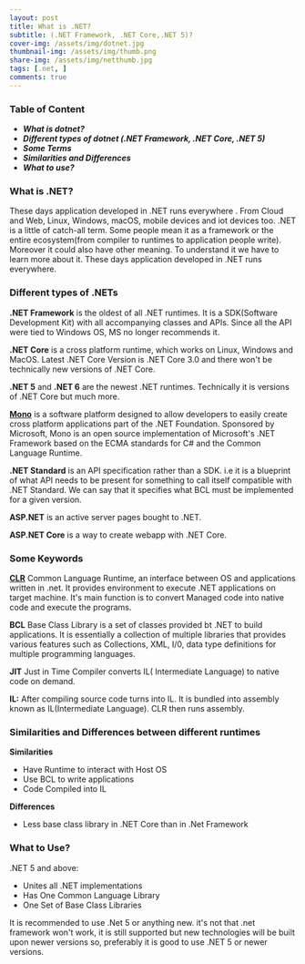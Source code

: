 ```yaml
---
layout: post
title: What is .NET?
subtitle: (.NET Framework, .NET Core,.NET 5)?
cover-img: /assets/img/dotnet.jpg
thumbnail-img: /assets/img/thumb.png
share-img: /assets/img/netthumb.jpg
tags: [.net, ]
comments: true
---
```


### Table of Content
- **_What is dotnet?_**  
- **_Different types of dotnet (.NET Framework, .NET Core, .NET 5)_**    
- **_Some Terms_**   
- **_Similarities and Differences_**  
- **_What to use?_**  

### What is .NET?   
These days application developed in .NET runs everywhere . From Cloud and Web, Linux, Windows, macOS, mobile devices and iot devices too. .NET is a little of catch-all term. Some people mean it as a framework or the entire ecosystem(from compiler to runtimes to application people write). Moreover it could also have other meaning. To understand it we have to learn more about it. These days application developed in .NET runs everywhere.

### Different types of .NETs

**.NET Framework** is the oldest of all .NET runtimes. It is a SDK(Software Development Kit) with all accompanying classes and APIs. Since all the API were tied to Windows OS, MS no longer recommends it.  

**.NET Core** is a cross platform runtime, which works on Linux, Windows and MacOS. Latest .NET Core Version is .NET Core 3.0 and there won't be technically new versions of .NET Core.

**.NET 5** and **.NET 6** are the newest .NET runtimes. Technically it is versions of .NET Core but much more.

**[Mono](https://www.mono-project.com/)** is a software platform designed to allow developers to easily create cross platform applications part of the .NET Foundation. Sponsored by Microsoft, Mono is an open source implementation of Microsoft's .NET Framework based on the ECMA standards for C# and the Common Language Runtime.

**.NET Standard** is an API specification rather than a SDK. i.e it is a blueprint of what API needs to be present for something to call itself compatible with .NET Standard. We can say that it specifies what BCL must be implemented for a given version.

**ASP.NET** is an active server pages bought to .NET.

**ASP.NET Core** is a way to create webapp with .NET Core.

### Some Keywords

**[CLR](http://vb.net-informations.com/framework/common_language_runtime.htm)** Common Language Runtime, an interface between OS and applications written in .net. It provides environment to execute .NET applications on target machine. It's main function is to convert Managed code into native code and execute the programs. 

**BCL** Base Class Library is a set of classes provided bt .NET to build applications. It is essentially a collection of multiple libraries that provides various features such as Collections, XML, I/0, data type definitions for multiple programming languages.

**JIT** Just in Time Compiler converts IL( Intermediate Language) to native code on demand.

**IL:** After compiling source code turns into IL. It is bundled into assembly known as IL(Intermediate Language). CLR then runs assembly.

### Similarities and Differences between different runtimes

**Similarities**
- Have Runtime to interact with Host OS
- Use BCL to write applications
- Code Compiled into IL

**Differences**
- Less base class library in .NET Core than in .Net Framework

### What to Use?

.NET 5 and above:
- Unites all .NET implementations
- Has One Common Language Library
- One Set of Base Class Libraries

It is recommended to use .Net 5 or anything new. it's not that .net framework won't work, it is still supported but new technologies will be built upon newer versions so, preferably it is good to use .NET 5 or newer versions.

